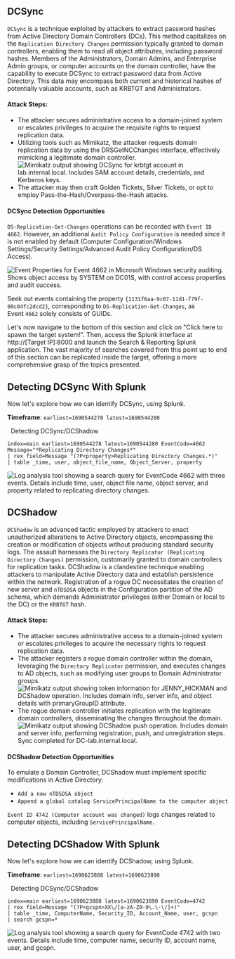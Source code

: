 
## DCSync

`DCSync` is a technique exploited by attackers to extract password hashes from Active Directory Domain Controllers (DCs). This method capitalizes on the `Replication Directory Changes` permission typically granted to domain controllers, enabling them to read all object attributes, including password hashes. Members of the Administrators, Domain Admins, and Enterprise Admin groups, or computer accounts on the domain controller, have the capability to execute DCSync to extract password data from Active Directory. This data may encompass both current and historical hashes of potentially valuable accounts, such as KRBTGT and Administrators.

#### Attack Steps:

- The attacker secures administrative access to a domain-joined system or escalates privileges to acquire the requisite rights to request replication data.
- Utilizing tools such as Mimikatz, the attacker requests domain replication data by using the DRSGetNCChanges interface, effectively mimicking a legitimate domain controller. ![Mimikatz output showing DCSync for krbtgt account in lab.internal.local. Includes SAM account details, credentials, and Kerberos keys.](https://academy.hackthebox.com/storage/modules/233/image73.png)
- The attacker may then craft Golden Tickets, Silver Tickets, or opt to employ Pass-the-Hash/Overpass-the-Hash attacks.

#### DCSync Detection Opportunities

`DS-Replication-Get-Changes` operations can be recorded with `Event ID 4662`. However, an additional `Audit Policy Configuration` is needed since it is not enabled by default (Computer Configuration/Windows Settings/Security Settings/Advanced Audit Policy Configuration/DS Access).

![Event Properties for Event 4662 in Microsoft Windows security auditing. Shows object access by SYSTEM on DC01S, with control access properties and audit success.](https://academy.hackthebox.com/storage/modules/233/image72.png)

Seek out events containing the property `{1131f6aa-9c07-11d1-f79f-00c04fc2dcd2}`, corresponding to `DS-Replication-Get-Changes`, as Event `4662` solely consists of GUIDs.

Let's now navigate to the bottom of this section and click on "Click here to spawn the target system!". Then, access the Splunk interface at http://[Target IP]:8000 and launch the Search & Reporting Splunk application. The vast majority of searches covered from this point up to end of this section can be replicated inside the target, offering a more comprehensive grasp of the topics presented.

## Detecting DCSync With Splunk

Now let's explore how we can identify DCSync, using Splunk.

**Timeframe**: `earliest=1690544278 latest=1690544280`

  Detecting DCSync/DCShadow

```shell-session
index=main earliest=1690544278 latest=1690544280 EventCode=4662 Message="*Replicating Directory Changes*"
| rex field=Message "(?P<property>Replicating Directory Changes.*)"
| table _time, user, object_file_name, Object_Server, property
```

![Log analysis tool showing a search query for EventCode 4662 with three events. Details include time, user, object file name, object server, and property related to replicating directory changes.](https://academy.hackthebox.com/storage/modules/233/23.png)

## DCShadow

`DCShadow` is an advanced tactic employed by attackers to enact unauthorized alterations to Active Directory objects, encompassing the creation or modification of objects without producing standard security logs. The assault harnesses the `Directory Replicator (Replicating Directory Changes)` permission, customarily granted to domain controllers for replication tasks. DCShadow is a clandestine technique enabling attackers to manipulate Active Directory data and establish persistence within the network. Registration of a rogue DC necessitates the creation of new server and `nTDSDSA` objects in the Configuration partition of the AD schema, which demands Administrator privileges (either Domain or local to the DC) or the `KRBTGT` hash.

#### Attack Steps:

- The attacker secures administrative access to a domain-joined system or escalates privileges to acquire the necessary rights to request replication data.
- The attacker registers a rogue domain controller within the domain, leveraging the `Directory Replicator` permission, and executes changes to AD objects, such as modifying user groups to Domain Administrator groups. ![Mimikatz output showing token information for JENNY_HICKMAN and DCShadow operation. Includes domain info, server info, and object details with primaryGroupID attribute.](https://academy.hackthebox.com/storage/modules/233/image43.png)
- The rogue domain controller initiates replication with the legitimate domain controllers, disseminating the changes throughout the domain. ![Mimikatz output showing DCShadow push operation. Includes domain and server info, performing registration, push, and unregistration steps. Sync completed for DC-lab.internal.local.](https://academy.hackthebox.com/storage/modules/233/image42.png)

#### DCShadow Detection Opportunities

To emulate a Domain Controller, DCShadow must implement specific modifications in Active Directory:

- `Add a new nTDSDSA object`
- `Append a global catalog ServicePrincipalName to the computer object`

`Event ID 4742 (Computer account was changed)` logs changes related to computer objects, including `ServicePrincipalName`.

## Detecting DCShadow With Splunk

Now let's explore how we can identify DCShadow, using Splunk.

**Timeframe**: `earliest=1690623888 latest=1690623890`

  Detecting DCSync/DCShadow

```shell-session
index=main earliest=1690623888 latest=1690623890 EventCode=4742 
| rex field=Message "(?P<gcspn>XX\/[a-zA-Z0-9\.\-\/]+)" 
| table _time, ComputerName, Security_ID, Account_Name, user, gcspn 
| search gcspn=*
```

![Log analysis tool showing a search query for EventCode 4742 with two events. Details include time, computer name, security ID, account name, user, and gcspn.](https://academy.hackthebox.com/storage/modules/233/24_.png)